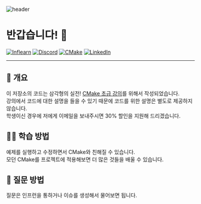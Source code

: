 ![header](https://capsule-render.vercel.app/api?type=waving&color=gradient&height=256&text=삼각형의%20실전!%20CMake%20초급)

# 반갑습니다! 🤗

[![Inflearn](https://img.shields.io/badge/-Inflearn-brightgreen?style=for-the-badge)](https://inf.run/KRwn)
[![Discord](https://img.shields.io/badge/Discord-%235865F2.svg?style=for-the-badge&logo=discord&logoColor=white)](https://discord.gg/a4HYsM2k87)
[![CMake](https://img.shields.io/badge/CMake-%23008FBA.svg?style=for-the-badge&logo=cmake&logoColor=white)](https://cmake.org)
[![LinkedIn](https://img.shields.io/badge/linkedin-%230077B5.svg?style=for-the-badge&logo=linkedin&logoColor=white)](https://www.linkedin.com/in/djang-88b01b91)

------------------------------------------------------------------------------------------------------------------------

## 📖 개요

이 저장소의 코드는 삼각형의 실전! [CMake 초급 강의](https://inf.run/CqMy)를 위해서 작성되었습니다. \
강의에서 코드에 대한 설명을 들을 수 있기 때문에 코드를 위한 설명은 별도로 제공하지 않습니다. \
학생이신 경우에 저에게 이메일을 보내주시면 30% 할인을 지원해 드리겠습니다.

## 🧑‍🎓 학습 방법

예제를 실행하고 수정하면서 CMake와 친해질 수 있습니다. \
모던 CMake를 프로젝트에 적용해보면 더 많은 것들을 배울 수 있습니다.

## 🙋 질문 방법

질문은 인프런을 통하거나 이슈를 생성해서 물어보면 됩니다.
